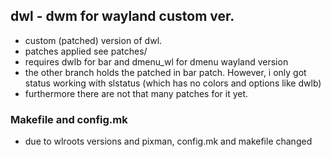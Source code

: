 ## dwl - dwm for wayland custom ver.

- custom (patched) version of dwl. 
- patches applied see patches/
- requires dwlb for bar and dmenu_wl for dmenu wayland version
- the other branch holds the patched in bar patch. However, i only got status working with slstatus (which has no colors and options like dwlb)
- furthermore there are not that many patches for it yet. 

### Makefile and config.mk 

- due to wlroots versions and pixman, config.mk and makefile changed

